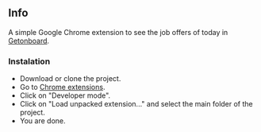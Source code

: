 ## Info

A simple Google Chrome extension to see the job offers of today in [Getonboard](https://www.getonbrd.cl).

### Instalation

* Download or clone the project.
* Go to [Chrome extensions](chrome://extensions/).
* Click on "Developer mode".
* Click on "Load unpacked extension..." and select the main folder of the project.
* You are done.

